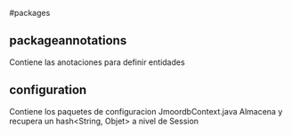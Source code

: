 
#packages

## packageannotations
Contiene las anotaciones para definir entidades

## configuration
Contiene los paquetes de configuracion
JmoordbContext.java
   Almacena y recupera un hash<String, Objet> a nivel de Session
